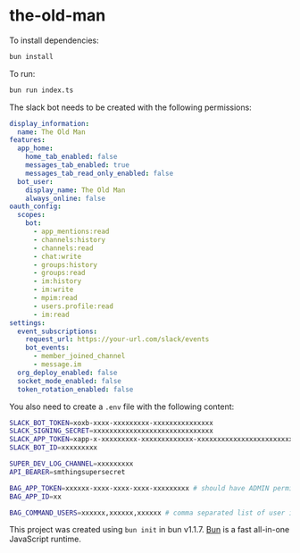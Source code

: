 # the-old-man

To install dependencies:

```bash
bun install
```

To run:

```bash
bun run index.ts
```

The slack bot needs to be created with the following permissions:
```yaml
display_information:
  name: The Old Man
features:
  app_home:
    home_tab_enabled: false
    messages_tab_enabled: true
    messages_tab_read_only_enabled: false
  bot_user:
    display_name: The Old Man
    always_online: false
oauth_config:
  scopes:
    bot:
      - app_mentions:read
      - channels:history
      - channels:read
      - chat:write
      - groups:history
      - groups:read
      - im:history
      - im:write
      - mpim:read
      - users.profile:read
      - im:read
settings:
  event_subscriptions:
    request_url: https://your-url.com/slack/events
    bot_events:
      - member_joined_channel
      - message.im
  org_deploy_enabled: false
  socket_mode_enabled: false
  token_rotation_enabled: false
```

You also need to create a `.env` file with the following content:
```bash
SLACK_BOT_TOKEN=xoxb-xxxx-xxxxxxxxx-xxxxxxxxxxxxxxx
SLACK_SIGNING_SECRET=xxxxxxxxxxxxxxxxxxxxxxxxxxxxxx
SLACK_APP_TOKEN=xapp-x-xxxxxxxxx-xxxxxxxxxxxxx-xxxxxxxxxxxxxxxxxxxxxxxxxxxxxxxxxxxxxxxxxxxxxxx
SLACK_BOT_ID=xxxxxxxxx

SUPER_DEV_LOG_CHANNEL=xxxxxxxxx
API_BEARER=smthingsupersecret

BAG_APP_TOKEN=xxxxxx-xxxx-xxxx-xxxx-xxxxxxxxx # should have ADMIN permissions
BAG_APP_ID=xx

BAG_COMMAND_USERS=xxxxxx,xxxxxx,xxxxxx # comma separated list of user ids
```

This project was created using `bun init` in bun v1.1.7. [Bun](https://bun.sh) is a fast all-in-one JavaScript runtime.
